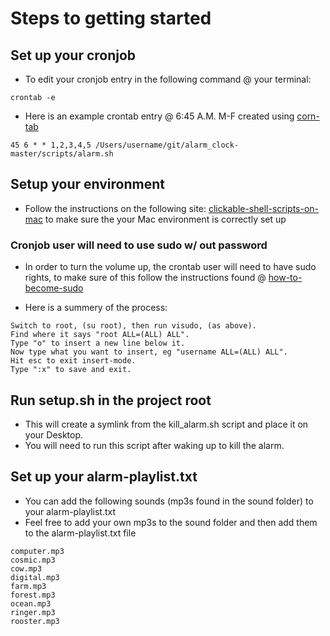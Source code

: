 # Steps to getting started

## Set up your cronjob 

* To edit your cronjob entry in the following command @ your terminal: 

```
crontab -e
```

* Here is an example crontab entry @ 6:45 A.M. M-F created using [corn-tab](http://www.corntab.com/pages/crontab-gui)

```
45 6 * * 1,2,3,4,5 /Users/username/git/alarm_clock-master/scripts/alarm.sh
```

## Setup your environment 

* Follow the instructions on the following site: [clickable-shell-scripts-on-mac](http://stackoverflow.com/questions/5125907/how-to-run-a-shell-script-in-os-x-by-double-clicking) to make sure the your Mac environment is correctly set up

### Cronjob user will need to use sudo w/ out password
* In order to turn the volume up, the crontab user will need to have sudo rights, to make sure of this follow the instructions found @ [how-to-become-sudo](https://www.garron.me/en/linux/visudo-command-sudoers-file-sudo-default-editor.html)

* Here is a summery of the process: 
```
Switch to root, (su root), then run visudo, (as above).
Find where it says "root ALL=(ALL) ALL".
Type "o" to insert a new line below it.
Now type what you want to insert, eg "username ALL=(ALL) ALL".
Hit esc to exit insert-mode.
Type ":x" to save and exit.
```

## Run setup.sh in the project root 

* This will create a symlink from the kill_alarm.sh script and place it on your Desktop. 
* You will need to run this script after waking up to kill the alarm.

## Set up your alarm-playlist.txt

* You can add the following sounds (mp3s found in the sound folder) to your alarm-playlist.txt
* Feel free to add your own mp3s to the sound folder and then add them to the alarm-playlist.txt file

```
computer.mp3
cosmic.mp3
cow.mp3
digital.mp3
farm.mp3
forest.mp3
ocean.mp3
ringer.mp3
rooster.mp3
```
